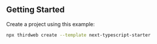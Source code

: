 ## Getting Started

Create a project using this example:

```bash
npx thirdweb create --template next-typescript-starter
```

